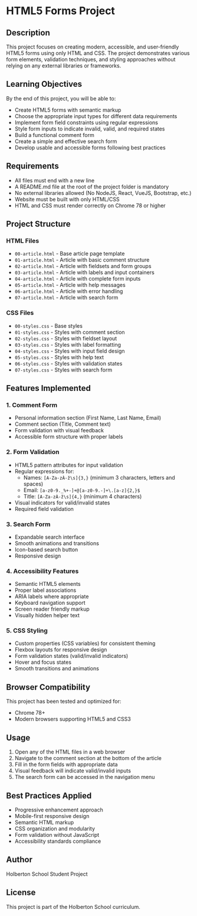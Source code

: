 # HTML5 Forms Project

## Description
This project focuses on creating modern, accessible, and user-friendly HTML5 forms using only HTML and CSS. The project demonstrates various form elements, validation techniques, and styling approaches without relying on any external libraries or frameworks.

## Learning Objectives
By the end of this project, you will be able to:

- Create HTML5 forms with semantic markup
- Choose the appropriate input types for different data requirements
- Implement form field constraints using regular expressions
- Style form inputs to indicate invalid, valid, and required states
- Build a functional comment form
- Create a simple and effective search form
- Develop usable and accessible forms following best practices

## Requirements
- All files must end with a new line
- A README.md file at the root of the project folder is mandatory
- No external libraries allowed (No NodeJS, React, VueJS, Bootstrap, etc.)
- Website must be built with only HTML/CSS
- HTML and CSS must render correctly on Chrome 78 or higher

## Project Structure

### HTML Files
- `00-article.html` - Base article page template
- `01-article.html` - Article with basic comment structure
- `02-article.html` - Article with fieldsets and form groups
- `03-article.html` - Article with labels and input containers
- `04-article.html` - Article with complete form inputs
- `05-article.html` - Article with help messages
- `06-article.html` - Article with error handling
- `07-article.html` - Article with search form

### CSS Files
- `00-styles.css` - Base styles
- `01-styles.css` - Styles with comment section
- `02-styles.css` - Styles with fieldset layout
- `03-styles.css` - Styles with label formatting
- `04-styles.css` - Styles with input field design
- `05-styles.css` - Styles with help text
- `06-styles.css` - Styles with validation states
- `07-styles.css` - Styles with search form

## Features Implemented

### 1. Comment Form
- Personal information section (First Name, Last Name, Email)
- Comment section (Title, Comment text)
- Form validation with visual feedback
- Accessible form structure with proper labels

### 2. Form Validation
- HTML5 pattern attributes for input validation
- Regular expressions for:
  - Names: `[A-Za-zÀ-ž\s]{3,}` (minimum 3 characters, letters and spaces)
  - Email: `[a-z0-9._%+-]+@[a-z0-9.-]+\.[a-z]{2,}$`
  - Title: `[A-Za-zÀ-ž\s]{4,}` (minimum 4 characters)
- Visual indicators for valid/invalid states
- Required field validation

### 3. Search Form
- Expandable search interface
- Smooth animations and transitions
- Icon-based search button
- Responsive design

### 4. Accessibility Features
- Semantic HTML5 elements
- Proper label associations
- ARIA labels where appropriate
- Keyboard navigation support
- Screen reader friendly markup
- Visually hidden helper text

### 5. CSS Styling
- Custom properties (CSS variables) for consistent theming
- Flexbox layouts for responsive design
- Form validation states (valid/invalid indicators)
- Hover and focus states
- Smooth transitions and animations

## Browser Compatibility
This project has been tested and optimized for:
- Chrome 78+
- Modern browsers supporting HTML5 and CSS3

## Usage
1. Open any of the HTML files in a web browser
2. Navigate to the comment section at the bottom of the article
3. Fill in the form fields with appropriate data
4. Visual feedback will indicate valid/invalid inputs
5. The search form can be accessed in the navigation menu

## Best Practices Applied
- Progressive enhancement approach
- Mobile-first responsive design
- Semantic HTML markup
- CSS organization and modularity
- Form validation without JavaScript
- Accessibility standards compliance

## Author
Holberton School Student Project

## License
This project is part of the Holberton School curriculum.